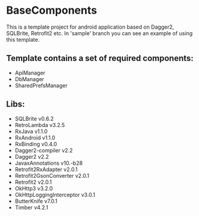 # BaseComponents

This is a template project for android application based on Dagger2, SQLBrite, Retrofit2 etc.
In 'sample' branch you can see an example of using this template.

## Template contains a set of required components:

* ApiManager
* DbManager
* SharedPrefsManager

## Libs:

* SQLBrite v0.6.2
* RetroLambda v3.2.5
* RxJava v1.1.0
* RxAndroid v1.1.0
* RxBinding v0.4.0
* Dagger2-compiler v2.2
* Dagger2 v2.2
* JavaxAnnotations v10.-b28
* Retrofit2RxAdapter v2.0.1
* Retrofit2GsonConverter v2.0.1
* Retrofit2 v2.0.1
* OkHttp3 v3.2.0
* OkHttpLoggingInterceptor v3.0.1
* ButterKnife v7.0.1
* Timber v4.2.1

